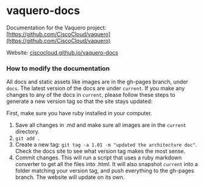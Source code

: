 # vaquero-docs
Documentation for the Vaquero project: [https://github.com/CiscoCloud/vaquero](https://github.com/CiscoCloud/vaquero)

Website: [ciscocloud.github.io/vaquero-docs](https://ciscocloud.github.io/vaquero-docs)


### How to modify the documentation
All docs and static assets like images are in the gh-pages branch, under `docs`.
The latest version of the docs are under `current`. If you make any changes to any of the docs
in `current`, please follow these steps to generate a new version tag so that the site stays updated:

First, make sure you have ruby installed in your computer.

1. Save all changes in .md and make sure all images are in the `current` directory.
2. `git add .`
3. Create a new tag: `git tag -a 1.01 -m "updated the architecture doc"`. Check the docs site to see what version tag makes the most sense.
4. Commit changes. This will run a script that uses a ruby markdown converter to get all the files into .html. It will also snapshot `current` into a folder matching your version tag, and push everything to the gh-pages branch. The website will update on its own.
